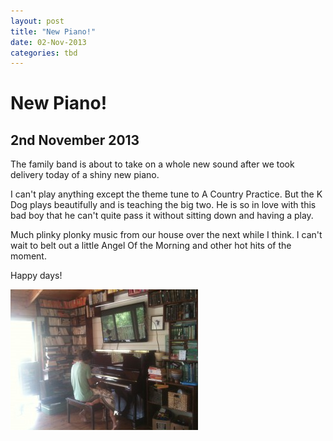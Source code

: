 ```yaml
---
layout: post
title: "New Piano!"
date: 02-Nov-2013
categories: tbd
---
```


# New Piano!

## 2nd November 2013

The family band is about to take on a whole new sound after we took delivery today of a shiny new piano.

I can't play anything except the theme tune to A Country Practice. But the K Dog plays beautifully and is teaching the big two. He is so in love with this bad boy that he can't quite pass it without sitting down and having a play.

Much plinky plonky music from our house over the next while I think. I can't wait to belt out a little Angel Of the Morning and other hot hits of the moment.

Happy days!

 

<img class="photo-horiz" src="/images/2013/11/IMG_1955a-300x225.jpg" />
